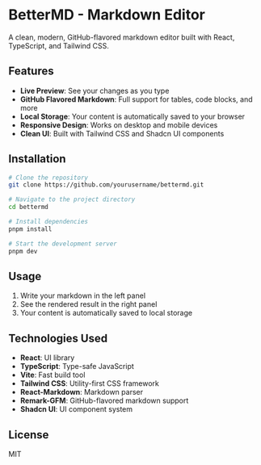 # BetterMD - Markdown Editor

A clean, modern, GitHub-flavored markdown editor built with React, TypeScript, and Tailwind CSS.

## Features

- **Live Preview**: See your changes as you type
- **GitHub Flavored Markdown**: Full support for tables, code blocks, and more
- **Local Storage**: Your content is automatically saved to your browser
- **Responsive Design**: Works on desktop and mobile devices
- **Clean UI**: Built with Tailwind CSS and Shadcn UI components

## Installation

```bash
# Clone the repository
git clone https://github.com/yourusername/bettermd.git

# Navigate to the project directory
cd bettermd

# Install dependencies
pnpm install

# Start the development server
pnpm dev
```

## Usage

1. Write your markdown in the left panel
2. See the rendered result in the right panel
3. Your content is automatically saved to local storage

## Technologies Used

- **React**: UI library
- **TypeScript**: Type-safe JavaScript
- **Vite**: Fast build tool
- **Tailwind CSS**: Utility-first CSS framework
- **React-Markdown**: Markdown parser
- **Remark-GFM**: GitHub-flavored markdown support
- **Shadcn UI**: UI component system

## License

MIT
